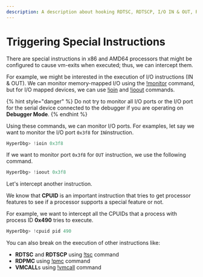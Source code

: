 ```yaml
---
description: A description about hooking RDTSC, RDTSCP, I/O IN & OUT, RDPMC, etc.
---
```


# Triggering Special Instructions

There are special instructions in x86 and AMD64 processors that might be configured to cause vm-exits when executed; thus, we can intercept them.

For example, we might be interested in the execution of I/O instructions (IN & OUT). We can monitor memory-mapped I/O using the [!monitor](https://docs.hyperdbg.org/commands/extension-commands/monitor) command, but for I/O mapped devices, we can use [!ioin](https://docs.hyperdbg.org/commands/extension-commands/ioin) and [!ioout](https://docs.hyperdbg.org/commands/extension-commands/ioout) commands.

{% hint style="danger" %}
Do not try to monitor all I/O ports or the I/O port for the serial device connected to the debugger if you are operating on **Debugger Mode**.
{% endhint %}

Using these commands, we can monitor I/O ports. For examples, let say we want to monitor the I/O port `0x3f8` for `IN`instruction.

```c
HyperDbg> !ioin 0x3f8
```

If we want to monitor port `0x3f8` for `OUT` instruction, we use the following command.

```c
HyperDbg> !ioout 0x3f8
```

Let's intercept another instruction.

We know that **CPUID** is an important instruction that tries to get processor features to see if a processor supports a special feature or not.

For example, we want to intercept all the CPUIDs that a process with process ID **0x490** tries to execute.

```c
HyperDbg> !cpuid pid 490
```

You can also break on the execution of other instructions like:

* **RDTSC** and **RDTSCP** using [!tsc](https://docs.hyperdbg.org/commands/extension-commands/tsc) command
* **RDPMC** using [!pmc](https://docs.hyperdbg.org/commands/extension-commands/pmc) command
* **VMCALL**s using [!vmcall](https://docs.hyperdbg.org/commands/extension-commands/vmcall) command
